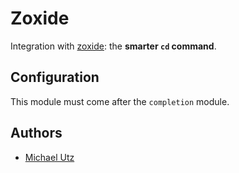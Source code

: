 # Zoxide

Integration with [zoxide](https://github.com/ajeetdsouza/zoxide): the **smarter `cd` command**.

## Configuration

This module must come after the `completion` module.

## Authors

- [Michael Utz](https://github.com/theutz)
